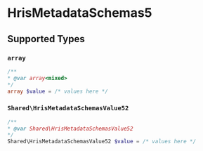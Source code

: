 # HrisMetadataSchemas5


## Supported Types

### `array`

```php
/**
* @var array<mixed>
*/
array $value = /* values here */
```

### `Shared\HrisMetadataSchemasValue52`

```php
/**
* @var Shared\HrisMetadataSchemasValue52
*/
Shared\HrisMetadataSchemasValue52 $value = /* values here */
```

